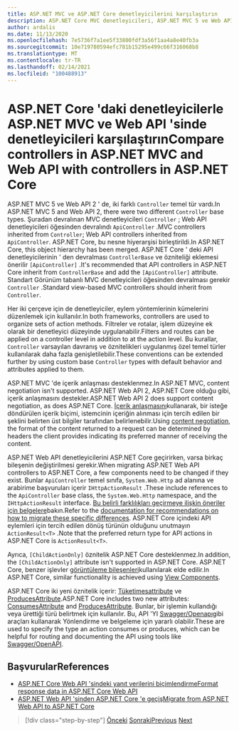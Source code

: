 ```yaml
---
title: ASP.NET MVC ve ASP.NET Core denetleyicilerini karşılaştırın
description: ASP.NET Core MVC denetleyicileri, ASP.NET MVC 5 ve Web API 2 denetleyicilerine benzerdir, ancak önemli farklılıklar vardır. Bu bölümde, ASP.NET MVC ve Web API 2 ' den ASP.NET Core için uygulamaların bağlantı noktası için gereken farklar ve adımlar incelenir.
author: ardalis
ms.date: 11/13/2020
ms.openlocfilehash: 7e5736f7a1ee5f33800fdf3a56f1aa4a8e40fb3a
ms.sourcegitcommit: 10e719780594efc781b15295e499c66f316068b8
ms.translationtype: MT
ms.contentlocale: tr-TR
ms.lasthandoff: 02/14/2021
ms.locfileid: "100488913"
---
```

# <a name="compare-controllers-in-aspnet-mvc-and-web-api-with-controllers-in-aspnet-core"></a><span data-ttu-id="7abe8-104">ASP.NET Core 'daki denetleyicilerle ASP.NET MVC ve Web API 'sinde denetleyicileri karşılaştırın</span><span class="sxs-lookup"><span data-stu-id="7abe8-104">Compare controllers in ASP.NET MVC and Web API with controllers in ASP.NET Core</span></span>

<span data-ttu-id="7abe8-105">ASP.NET MVC 5 ve Web API 2 ' de, iki farklı `Controller` temel tür vardı.</span><span class="sxs-lookup"><span data-stu-id="7abe8-105">In ASP.NET MVC 5 and Web API 2, there were two different `Controller` base types.</span></span> <span data-ttu-id="7abe8-106">Şuradan devralınan MVC denetleyicileri `Controller` ; Web API denetleyicileri öğesinden devralındı `ApiController` .</span><span class="sxs-lookup"><span data-stu-id="7abe8-106">MVC controllers inherited from `Controller`; Web API controllers inherited from `ApiController`.</span></span> <span data-ttu-id="7abe8-107">ASP.NET Core, bu nesne hiyerarşisi birleştirildi.</span><span class="sxs-lookup"><span data-stu-id="7abe8-107">In ASP.NET Core, this object hierarchy has been merged.</span></span> <span data-ttu-id="7abe8-108">ASP.NET Core ' deki API denetleyicilerinin ' den devralması `ControllerBase` ve özniteliği eklemesi önerilir `[ApiController]` .</span><span class="sxs-lookup"><span data-stu-id="7abe8-108">It's recommended that API controllers in ASP.NET Core inherit from `ControllerBase` and add the `[ApiController]` attribute.</span></span> <span data-ttu-id="7abe8-109">Standart Görünüm tabanlı MVC denetleyicileri öğesinden devralması gerekir `Controller` .</span><span class="sxs-lookup"><span data-stu-id="7abe8-109">Standard view-based MVC controllers should inherit from `Controller`.</span></span>

<span data-ttu-id="7abe8-110">Her iki çerçeve için de denetleyiciler, eylem yöntemlerinin kümelerini düzenlemek için kullanılır.</span><span class="sxs-lookup"><span data-stu-id="7abe8-110">In both frameworks, controllers are used to organize sets of action methods.</span></span> <span data-ttu-id="7abe8-111">Filtreler ve rotalar, işlem düzeyine ek olarak bir denetleyici düzeyinde uygulanabilir.</span><span class="sxs-lookup"><span data-stu-id="7abe8-111">Filters and routes can be applied on a controller level in addition to at the action level.</span></span> <span data-ttu-id="7abe8-112">Bu kurallar, `Controller` varsayılan davranış ve öznitelikleri uygulanmış özel temel türler kullanılarak daha fazla genişletilebilir.</span><span class="sxs-lookup"><span data-stu-id="7abe8-112">These conventions can be extended further by using custom base `Controller` types with default behavior and attributes applied to them.</span></span>

<span data-ttu-id="7abe8-113">ASP.NET MVC 'de içerik anlaşması desteklenmez.</span><span class="sxs-lookup"><span data-stu-id="7abe8-113">In ASP.NET MVC, content negotiation isn't supported.</span></span> <span data-ttu-id="7abe8-114">ASP.NET Web API 2, ASP.NET Core olduğu gibi, içerik anlaşmasını destekler.</span><span class="sxs-lookup"><span data-stu-id="7abe8-114">ASP.NET Web API 2 does support content negotiation, as does ASP.NET Core.</span></span> <span data-ttu-id="7abe8-115">[İçerik anlaşmasını](https://docs.microsoft.com/aspnet/core/web-api/advanced/formatting)kullanarak, bir isteğe döndürülen içerik biçimi, istemcinin içeriğin alınması için tercih edilen bir şeklini belirten üst bilgiler tarafından belirlenebilir.</span><span class="sxs-lookup"><span data-stu-id="7abe8-115">Using [content negotiation](https://docs.microsoft.com/aspnet/core/web-api/advanced/formatting), the format of the content returned to a request can be determined by headers the client provides indicating its preferred manner of receiving the content.</span></span>

<span data-ttu-id="7abe8-116">ASP.NET Web API denetleyicilerini ASP.NET Core geçirirken, varsa birkaç bileşenin değiştirilmesi gerekir.</span><span class="sxs-lookup"><span data-stu-id="7abe8-116">When migrating ASP.NET Web API controllers to ASP.NET Core, a few components need to be changed if they exist.</span></span> <span data-ttu-id="7abe8-117">Bunlar `ApiController` temel sınıfa, `System.Web.Http` ad alanına ve arabirime başvuruları içerir `IHttpActionResult` .</span><span class="sxs-lookup"><span data-stu-id="7abe8-117">These include references to the `ApiController` base class, the `System.Web.Http` namespace, and the `IHttpActionResult` interface.</span></span> <span data-ttu-id="7abe8-118">[Bu belirli farklılıkları geçirmeye ilişkin öneriler için belgelere](https://docs.microsoft.com/aspnet/core/migration/webapi)bakın.</span><span class="sxs-lookup"><span data-stu-id="7abe8-118">Refer to the [documentation for recommendations on how to migrate these specific differences](https://docs.microsoft.com/aspnet/core/migration/webapi).</span></span> <span data-ttu-id="7abe8-119">ASP.NET Core içindeki API eylemleri için tercih edilen dönüş türünün olduğunu unutmayın `ActionResult<T>` .</span><span class="sxs-lookup"><span data-stu-id="7abe8-119">Note that the preferred return type for API actions in ASP.NET Core is `ActionResult<T>`.</span></span>

<span data-ttu-id="7abe8-120">Ayrıca, `[ChildActionOnly]` öznitelik ASP.NET Core desteklenmez.</span><span class="sxs-lookup"><span data-stu-id="7abe8-120">In addition, the `[ChildActionOnly]` attribute isn't supported in ASP.NET Core.</span></span> <span data-ttu-id="7abe8-121">ASP.NET Core, benzer işlevler [görüntüleme bileşenleri](https://docs.microsoft.com/aspnet/core/mvc/views/view-components)kullanılarak elde edilir.</span><span class="sxs-lookup"><span data-stu-id="7abe8-121">In ASP.NET Core, similar functionality is achieved using [View Components](https://docs.microsoft.com/aspnet/core/mvc/views/view-components).</span></span>

<span data-ttu-id="7abe8-122">ASP.NET Core iki yeni öznitelik içerir: [Tüketimesattribute](https://docs.microsoft.com/dotnet/api/microsoft.aspnetcore.mvc.consumesattribute) ve [ProducesAttribute](https://docs.microsoft.com/dotnet/api/microsoft.aspnetcore.mvc.producesattribute).</span><span class="sxs-lookup"><span data-stu-id="7abe8-122">ASP.NET Core includes two new attributes: [ConsumesAttribute](https://docs.microsoft.com/dotnet/api/microsoft.aspnetcore.mvc.consumesattribute) and [ProducesAttribute](https://docs.microsoft.com/dotnet/api/microsoft.aspnetcore.mvc.producesattribute).</span></span> <span data-ttu-id="7abe8-123">Bunlar, bir işlemin kullandığı veya ürettiği türü belirtmek için kullanılır. Bu, API 'YI [Swagger/Openapı](https://docs.microsoft.com/aspnet/core/tutorials/web-api-help-pages-using-swagger)gibi araçları kullanarak Yönlendirme ve belgeleme için yararlı olabilir.</span><span class="sxs-lookup"><span data-stu-id="7abe8-123">These are used to specify the type an action consumes or produces, which can be helpful for routing and documenting the API using tools like [Swagger/OpenAPI](https://docs.microsoft.com/aspnet/core/tutorials/web-api-help-pages-using-swagger).</span></span>

## <a name="references"></a><span data-ttu-id="7abe8-124">Başvurular</span><span class="sxs-lookup"><span data-stu-id="7abe8-124">References</span></span>

- [<span data-ttu-id="7abe8-125">ASP.NET Core Web API 'sindeki yanıt verilerini biçimlendirme</span><span class="sxs-lookup"><span data-stu-id="7abe8-125">Format response data in ASP.NET Core Web API</span></span>](https://docs.microsoft.com/aspnet/core/web-api/advanced/formatting)
- [<span data-ttu-id="7abe8-126">ASP.NET Web API 'sinden ASP.NET Core 'e geçiş</span><span class="sxs-lookup"><span data-stu-id="7abe8-126">Migrate from ASP.NET Web API to ASP.NET Core</span></span>](https://docs.microsoft.com/aspnet/core/migration/webapi)

>[!div class="step-by-step"]
><span data-ttu-id="7abe8-127">[Önceki](identity-differences.md) 
> [Sonraki](razor-differences.md)</span><span class="sxs-lookup"><span data-stu-id="7abe8-127">[Previous](identity-differences.md)
[Next](razor-differences.md)</span></span>
